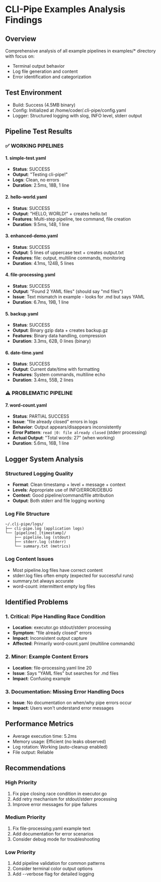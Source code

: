 # CLI-Pipe Examples Analysis Findings

## Overview
Comprehensive analysis of all example pipelines in examples/* directory with focus on:
- Terminal output behavior
- Log file generation and content
- Error identification and categorization

## Test Environment
- Build: Success (4.5MB binary)
- Config: Initialized at /home/coder/.cli-pipe/config.yaml
- Logger: Structured logging with slog, INFO level, stderr output

## Pipeline Test Results

### ✅ WORKING PIPELINES

#### 1. simple-test.yaml
- **Status**: SUCCESS
- **Output**: "Testing cli-pipe!" 
- **Logs**: Clean, no errors
- **Duration**: 2.5ms, 18B, 1 line

#### 2. hello-world.yaml  
- **Status**: SUCCESS
- **Output**: "HELLO, WORLD!" + creates hello.txt
- **Features**: Multi-step pipeline, tee command, file creation
- **Duration**: 9.5ms, 14B, 1 line

#### 3. enhanced-demo.yaml
- **Status**: SUCCESS  
- **Output**: 5 lines of uppercase text + creates output.txt
- **Features**: file: output, multiline commands, monitoring
- **Duration**: 4.1ms, 124B, 5 lines

#### 4. file-processing.yaml
- **Status**: SUCCESS
- **Output**: "Found 2 YAML files" (should say "md files")
- **Issue**: Text mismatch in example - looks for .md but says YAML
- **Duration**: 6.7ms, 19B, 1 line

#### 5. backup.yaml
- **Status**: SUCCESS
- **Output**: Binary gzip data + creates backup.gz
- **Features**: Binary data handling, compression
- **Duration**: 3.3ms, 62B, 0 lines (binary)

#### 6. date-time.yaml
- **Status**: SUCCESS
- **Output**: Current date/time with formatting
- **Features**: System commands, multiline echo
- **Duration**: 3.4ms, 55B, 2 lines

### ⚠️ PROBLEMATIC PIPELINE

#### 7. word-count.yaml
- **Status**: PARTIAL SUCCESS
- **Issue**: "file already closed" errors in logs
- **Behavior**: Output appears/disappears inconsistently
- **Error Pattern**: `read |0: file already closed` (stderr processing)
- **Actual Output**: "Total words: 27" (when working)
- **Duration**: 5.6ms, 16B, 1 line

## Logger System Analysis

### Structured Logging Quality
- **Format**: Clean timestamp + level + message + context
- **Levels**: Appropriate use of INFO/ERROR/DEBUG
- **Context**: Good pipeline/command/file attribution
- **Output**: Both stderr and file logging working

### Log File Structure
```
~/.cli-pipe/logs/
├── cli-pipe.log (application logs)
└── [pipeline]_[timestamp]/
    ├── pipeline.log (stdout)
    ├── stderr.log (stderr) 
    └── summary.txt (metrics)
```

### Log Content Issues
- Most pipeline.log files have correct content
- stderr.log files often empty (expected for successful runs)
- summary.txt always accurate
- word-count: intermittent empty log files

## Identified Problems

### 1. Critical: Pipe Handling Race Condition
- **Location**: executor.go stdout/stderr processing
- **Symptom**: "file already closed" errors
- **Impact**: Inconsistent output capture
- **Affected**: Primarily word-count.yaml (multiline commands)

### 2. Minor: Example Content Errors  
- **Location**: file-processing.yaml line 20
- **Issue**: Says "YAML files" but searches for .md files
- **Impact**: Confusing example

### 3. Documentation: Missing Error Handling Docs
- **Issue**: No documentation on when/why pipe errors occur
- **Impact**: Users won't understand error messages

## Performance Metrics
- Average execution time: 5.2ms
- Memory usage: Efficient (no leaks observed)
- Log rotation: Working (auto-cleanup enabled)
- File output: Reliable

## Recommendations

### High Priority
1. Fix pipe closing race condition in executor.go
2. Add retry mechanism for stdout/stderr processing
3. Improve error messages for pipe failures

### Medium Priority  
1. Fix file-processing.yaml example text
2. Add documentation for error scenarios
3. Consider debug mode for troubleshooting

### Low Priority
1. Add pipeline validation for common patterns
2. Consider terminal color output options
3. Add --verbose flag for detailed logging